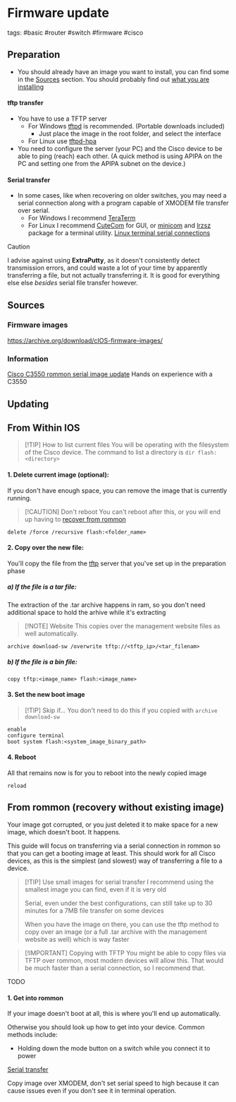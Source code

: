# Firmware update

tags: #basic #router #switch #firmware #cisco 


## Preparation

- You should already have an image you want to install, you can find some in the [Sources](#Sources) section. You should probably find out [what you are installing](Firmware%20types.md) 

#### tftp transfer
- You have to use a TFTP server
	- For Windows [tftpd](https://bitbucket.org/phjounin/tftpd64/downloads/) is recommended. (Portable downloads included)
		- Just place the image in the root folder, and select the interface
	- For Linux use [tftpd-hpa](https://www.baeldung.com/linux/tftp-server-install-configure-test)
- You need to configure the server (your PC) and the Cisco device to be able to ping (reach) each other. (A quick method is using APIPA on the PC and setting one from the APIPA subnet on the device.)
#### Serial transfer
- In some cases, like when recovering on older switches, you may need a serial connection along with a program capable of XMODEM file transfer over serial.
	- For Windows I recommend [TeraTerm](https://teratermproject.github.io/index-en.html)
	- For Linux I recommend [CuteCom](https://cutecom.sourceforge.net/) for GUI, or [minicom](https://www.man7.org/linux/man-pages/man1/minicom.1.html) and [lrzsz](https://ohse.de/uwe/software/lrzsz.html) package for a terminal utility. [Linux terminal serial connections](../../Linux/-%20Commands/Command%20compendium.md#Serial%20connections)

> [!CAUTION]  
> I advise against using **ExtraPutty**, as it doesn't consistently detect transmission errors, and could waste a lot of your time by apparently transferring a file, but not actually transferring it.
> It is good for everything else else *besides* serial file transfer however.

Sources
---
### Firmware images
https://archive.org/download/cIOS-firmware-images/

### Information
[Cisco C3550 rommon serial image update](https://www.cisco.com/c/en/us/support/docs/switches/catalyst-3550-series-switches/41541-190.html)
Hands on experience with a C3550

## Updating

From Within IOS
---

> [!TIP]  How to list current files
> You will be operating with the filesystem of the Cisco device. The command to list a directory is
> `dir flash:<directory>`
#### 1. Delete current image (optional):

If you don't have enough space, you can remove the image that is currently running.

> [!CAUTION] Don't reboot
> You can't reboot after this, or you will end up having to [recover from rommon](#From%20rommon%20(recovery%20without%20existing%20image))

```IOS
delete /force /recursive flash:<folder_name>
```


#### 2. Copy over the new file:

You'll copy the file from the [tftp](#tftp%20transfer) server that you've set up in the preparation phase
##### a) If the file is a tar file:

 The extraction of the .tar archive happens in ram, so you don't need additional space to hold the arhive while it's extracting

> [!NOTE] Website
> This copies over the management website files as well automatically.

 
```IOS
archive download-sw /overwrite tftp://<tftp_ip>/<tar_filenam>
```
##### b) If the file is a bin file:
```IOS
copy tftp:<image_name> flash:<image_name>
```

#### 3. Set the new boot image

> [!TIP]  Skip if...
> You don't need to do this if you copied with `archive download-sw`

```
enable
configure terminal
boot system flash:<system_image_binary_path>
```

#### 4. Reboot

All that remains now is for you to reboot into the newly copied image

```IOS
reload
```

From rommon (recovery without existing image)
---
Your image got corrupted, or you just deleted it to make space for a new image, which doesn't boot. It happens.

This guide will focus on transferring via a serial connection in rommon so that you can get a booting image at least. This should work for all Cisco devices, as this is the simplest (and slowest) way of transferring a file to a device.

> [!TIP] Use small images for serial transfer
> I recommend using the smallest image you can find, even if it is very old
> 
> Serial, even under the best configurations, can still take up to 30 minutes for a 7MB file transfer on some devices
> 
> When you have the image on there, you can use the tftp method to copy over an image (or a full .tar archive with the management website as well) which is way faster

> [!IMPORTANT]  Copying with TFTP
> You might be able to copy files via TFTP over rommon, most modern devices will allow this. That would be much faster than a serial connection, so I recommend that.

TODO

#### 1. Get into rommon

If your image doesn't boot at all, this is where you'll end up automatically.

Otherwise you should look up how to get into your device. Common methods include:
- Holding down the mode button on a switch while you connect it to power

[Serial transfer](#Serial%20transfer)



Copy image over XMODEM, don't set serial speed to high because it can cause issues even if you don't see it in terminal operation.

